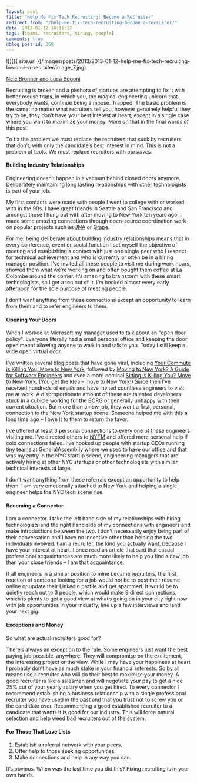 ```yaml
---
layout: post
title: "Help Me Fix Tech Recruiting: Become a Recruiter"
redirect_from: "/help-me-fix-tech-recruiting-become-a-recruiter/"
date: 2013-01-12 16:11:17
tags: [teams, recruiters, hiring, people]
comments: true
dblog_post_id: 368
---
```

![]({{ site.url }}/images/posts/2013/2013-01-12-help-me-fix-tech-recruiting-become-a-recruiter/image_7.jpg)

[Nele Brönner and Luca Bogoni](https://www.lucabogoni.com)

Recruiting is broken and a plethora of startups are attempting to fix it with better mouse traps, in which you, the magical engineering unicorn that everybody wants, continue being a mouse. Trapped. The basic problem is the same: no matter what recruiters tell you, however genuinely helpful they try to be, they don’t have your best interest at heart, except in a single case where you want to maximize your money. More on that in the final words of this post.

To fix the problem we must replace the recruiters that suck by recruiters that don’t, with only the candidate’s best interest in mind. This is not a problem of tools. We must replace recruiters with _ourselves_.

#### Building Industry Relationships

Engineering doesn’t happen in a vacuum behind closed doors anymore. Deliberately maintaining long lasting relationships with other technologists is part of your job.

My first contacts were made with people I went to college with or worked with in the 90s. I have great friends in Seattle and San Francisco and amongst those I hung out with after moving to New York ten years ago. I made some amazing connections through open-source coordination work on popular projects such as [JNA](https://github.com/twall/jna) or [Grape](https://github.com/ruby-grape/grape).

For me, being deliberate about building industry relationships means that in every conference, event or social function I set myself the objective of meeting and establishing a contact with just one single peer who I respect for technical achievement and who is currently or often be in a hiring manager position. I’ve invited all these people to visit me during work hours, showed them what we’re working on and often bought them coffee at La Colombe around the corner. It’s amazing to brainstorm with these smart technologists, so I get a ton out of it. I’m booked almost every early afternoon for the sole purpose of meeting people.

I don’t want anything from these connections except an opportunity to learn from them and to refer engineers to them.

#### Opening Your Doors

When I worked at Microsoft my manager used to talk about an "open door policy". Everyone literally had a small personal office and keeping the door open meant allowing anyone to walk in and talk to you. Today I still keep a wide open virtual door.

I’ve written several blog posts that have gone viral, including [Your Commute is Killing You, Move to New York](https://www.dblock.org/your-commute-is-killing-you-move-to-new-york), followed by  [Moving to New York? A Guide for Software Engineers](/moving-to-new-york-a-guide-for-software-engineers) and even a more comical [Sitting is Killing You? Move to New York](/sitting-is-killing-you-move-to-new-york). (You get the idea – move to New York!) Since then I’ve received hundreds of emails and have invited countless engineers to visit me at work. A disproportionate amount of these are talented developers stuck in a cubicle working for the BORG or generally unhappy with their current situation. But more than a new job, they want a first, personal, connection to the New York startup scene. Someone helped me with this a long time ago – I owe it to them to return the favor.

I’ve offered at least 3 personal connections to every one of these engineers visiting me. I’ve directed others to [NYTM](https://nytm.org/made-in-nyc) and offered more personal help if cold connections failed. I’ve hooked up people with startup CEOs running tiny teams at GeneralAssemb.ly where we used to have our office and that was my entry in the NYC startup scene, engineering managers that are actively hiring at other NYC startups or other technologists with similar technical interests at large.

I don’t want anything from these referrals except an opportunity to help them. I am very emotionally attached to New York and helping a single engineer helps the NYC tech scene rise.

#### Becoming a Connector

I am a connector. I take the left hand side of my relationships with hiring technologists and the right hand side of my connections with engineers and make introductions between the two. I don’t necessarily enjoy being part of their conversation and I have no incentive other than helping the two individuals involved. I am a recruiter, the kind you actually want, because I have your interest at heart. I once read an article that said that casual professional acquaintances are much more likely to help you find a new job than your close friends – I am that acquaintance.

If all engineers in a similar position to mine became recruiters, the first reaction of someone looking for a job would not be to post their resume online or update their LinkedIn profile and get spammed. It would be to quietly reach out to 3 people, which would make 9 direct connections, which is plenty to get a good view at what’s going on in your city right now with job opportunities in your industry, line up a few interviews and land your next gig.

#### Exceptions and Money

So what are actual recruiters good for?

There’s always an exception to the rule. Some engineers just want the best paying job possible, anywhere. They will compromise on the excitement, the interesting project or the view. While I may have your happiness at heart I probably don’t have as much stake in your financial interests. So by all means use a recruiter who will do their best to maximize your money. A good recruiter is like a salesman and will negotiate your pay to get a nice 25% cut of your yearly salary when you get hired. To every connector I recommend establishing a business relationship with a single professional recruiter you have used in the past and that you trust not to screw you or the candidate over. Recommending a good established recruiter to a candidate that wants it is good for our industry. This will force natural selection and help weed bad recruiters out of the system.

#### For Those That Love Lists

1. Establish a referral network with your peers.
2. Offer help to those seeking opportunities.
3. Make connections and help in any way you can.

It’s obvious. When was the last time you did this? Fixing recruiting is in your own hands.
